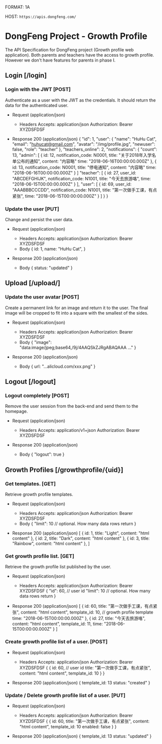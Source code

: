FORMAT: 1A

HOST: `https://apis.dongfeng.com/`

# DongFeng Project - Growth Profile

The API Specification for DongFeng project (Growth profile web application). Both parents and teachers have the access to growth profile. However we don't have features for parents in phase I.

## Login [/login]

### Login with the JWT [POST]

Authenticate as a user with the JWT as the credentials. It should return the data for the authenticated user.

* Request (application/json)
  * Headers
      Accepts: application/json
      Authorization: Bearer XYZDSFDSF

* Response 200 (application/json)
    {
      "id": 1,
      "user": {
        "name": "HuHu Cat",
        "email": "huhucat@gmail.com",
        "avatar": "/img/profile.jpg",
        "newuser": false,
        "role": "teacher"
      },
      "teachers_online": 2,
      "notifications": {
        "count": 13,
        "admin": [
          {
            id: 12,
            notification_code: N0001,
            title: "关于2018年入学名单公布的通知",
            content: "内容略"
            time: "2018-06-16T00:00:00.000Z"
          },
          {
            id: 13,
            notification_code: N0001,
            title: "停电通知",
            content: "内容略"
            time: "2018-06-16T00:00:00.000Z"
          }
        ]
        "teacher": [
          {
            id: 27,
            user_id: "ABCDEFGHIJK",
            notification_code: N1001,
            title: "今天去旅游咯",
            time: "2018-06-15T00:00:00.000Z"
          }
        ],
        "user": [
          {
            id: 69,
            user_id: "AAABBBCCCDD",
            notification_code: N1001,
            title: "第一次做手工课，有点紧张",
            time: "2018-06-15T00:00:00.000Z"
          }
        ]
      }
    }

### Update the user [PUT]

Change and persist the user data.

* Request (application/json)
  * Headers
      Accepts: application/json
      Authorization: Bearer XYZDSFDSF
  * Body
      {
        id: 1,
        name: "HuHu Cat",
      }

* Response 200 (application/json)
  * Body
      {
        status: "updated"
      }

## Upload [/upload/]

### Update the user avatar [POST]

Create a permanent link for an image and return it to the user. The final image will be cropped to fit into a square with the smallest of the sides.

* Request (application/json)
  * Headers
          Accepts: application/json
          Authorization: Bearer XYZDSFDSF
  * Body
    {
      "image": "data:image/jpeg;base64,/9j/4AAQSkZJRgABAQAAA ..."
    }

* Response 200 (application/json)
  * Body
    {
      url: "...alicloud.com/xxx.png"
    }

## Logout [/logout]

### Logout completely [POST]

Remove the user session from the back-end and send them to the homepage.

* Request (application/json)
  * Headers
      Accepts: application/v1+json
      Authorization: Bearer XYZDSFDSF

* Response 200 (application/json)
  * Body
    {
      "logout": true
    }

## Growth Profiles [/growthprofile/{uid}]

### Get templates. [GET]

Retrieve growth profile templates.

* Request (application/json)
  * Headers
      Accepts: application/json
      Authorization: Bearer XYZDSFDSF
  * Body
    {
      "limit": 10 // optional. How many data rows return
    }

* Response 200 (application/json)
    [
      {
        id: 1,
        title: "Light",
        content: "html content"
      },
      {
        id: 2,
        title: "Dark",
        content: "html content"
      },
      {
        id: 3,
        title: "Rainbow",
        content: "html content"
      },
    ]

### Get growth profile list. [GET]

Retrieve the growth profile list published by the user.

* Request (application/json)
  * Headers
      Accepts: application/json
      Authorization: Bearer XYZDSFDSF
    {
      "id": 60, // user id
      "limit": 10 // optional. How many data rows return
    }

* Response 200 (application/json)
    [
      {
        id: 60,
        title: "第一次做手工课，有点紧张",
        content: "html content",
        template_id: 10, // growth profile template
        time: "2018-06-15T00:00:00.000Z"
      },
      {
        id: 27,
        title: "今天去旅游咯",
        content: "html content",
        template_id: 11,
        time: "2018-06-15T00:00:00.000Z"
      }
    ]

### Create growth profile list of a user. [POST]

* Request (application/json)
  * Headers
      Accepts: application/json
      Authorization: Bearer XYZDSFDSF
    {
      {
        id: 60, // user id
        title: "第一次做手工课，有点紧张",
        content: "html content",
        template_id: 10
      }
    }

* Response 200 (application/json)
    {
        template_id: 13
        status: "created"
    }

### Update / Delete growth profile list of a user. [PUT]

* Request (application/json)
  * Headers
      Accepts: application/json
      Authorization: Bearer XYZDSFDSF
    {
      {
        id: 60,
        title: "第一次做手工课，有点紧张",
        content: "html content",
        template_id: 10
        enabled: false
      }
    }

* Response 200 (application/json)
  {
    template_id: 13
    status: "updated"
  }
